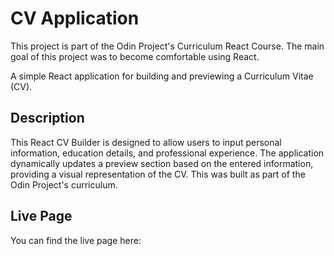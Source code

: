 # CV Application

This project is part of the Odin Project's Curriculum React Course. The main goal of this project was to become comfortable using React.

A simple React application for building and previewing a Curriculum Vitae (CV).

## Description

This React CV Builder is designed to allow users to input personal information, education details, and professional experience. The application dynamically updates a preview section based on the entered information, providing a visual representation of the CV. This was built as part of the Odin Project's curriculum.

## Live Page

You can find the live page here:
